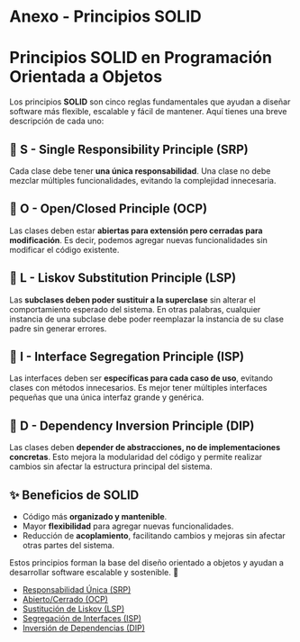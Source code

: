 # Anexo - Principios SOLID

# Principios SOLID en Programación Orientada a Objetos

Los principios **SOLID** son cinco reglas fundamentales que ayudan a diseñar software más flexible, escalable y fácil de mantener. Aquí tienes una breve descripción de cada uno:

## 🔹 S - **Single Responsibility Principle (SRP)**
Cada clase debe tener **una única responsabilidad**. Una clase no debe mezclar múltiples funcionalidades, evitando la complejidad innecesaria.

## 🔹 O - **Open/Closed Principle (OCP)**
Las clases deben estar **abiertas para extensión pero cerradas para modificación**. Es decir, podemos agregar nuevas funcionalidades sin modificar el código existente.

## 🔹 L - **Liskov Substitution Principle (LSP)**
Las **subclases deben poder sustituir a la superclase** sin alterar el comportamiento esperado del sistema. En otras palabras, cualquier instancia de una subclase debe poder reemplazar la instancia de su clase padre sin generar errores.

## 🔹 I - **Interface Segregation Principle (ISP)**
Las interfaces deben ser **específicas para cada caso de uso**, evitando clases con métodos innecesarios. Es mejor tener múltiples interfaces pequeñas que una única interfaz grande y genérica.

## 🔹 D - **Dependency Inversion Principle (DIP)**
Las clases deben **depender de abstracciones, no de implementaciones concretas**. Esto mejora la modularidad del código y permite realizar cambios sin afectar la estructura principal del sistema.

## ✨ Beneficios de SOLID
- Código más **organizado y mantenible**.
- Mayor **flexibilidad** para agregar nuevas funcionalidades.
- Reducción de **acoplamiento**, facilitando cambios y mejoras sin afectar otras partes del sistema.

Estos principios forman la base del diseño orientado a objetos y ayudan a desarrollar software escalable y sostenible. 🚀

* [Responsabilidad Única (SRP)](/srp.md)
* [Abierto/Cerrado (OCP)](/ocp.md)
* [Sustitución de Liskov (LSP)](/lsp.md)
* [Segregación de Interfaces (ISP)](/isp.md)
* [Inversión de Dependencias (DIP)](/dip.md)